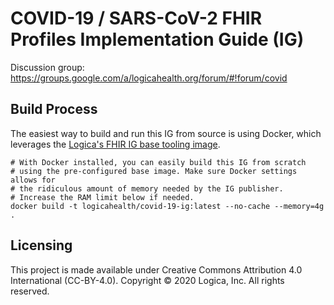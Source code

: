 # COVID-19 / SARS-CoV-2 FHIR Profiles Implementation Guide (IG)

Discussion group: https://groups.google.com/a/logicahealth.org/forum/#!forum/covid


## Build Process
The easiest way to build and run this IG from source is using Docker, which leverages the [Logica's FHIR IG base tooling image](https://github.com/logicahealth/fhir-ig-base).

	# With Docker installed, you can easily build this IG from scratch
	# using the pre-configured base image. Make sure Docker settings allows for
	# the ridiculous amount of memory needed by the IG publisher.
	# Increase the RAM limit below if needed.
	docker build -t logicahealth/covid-19-ig:latest --no-cache --memory=4g .


## Licensing

This project is made available under Creative Commons Attribution 4.0 International (CC-BY-4.0). Copyright © 2020 Logica, Inc. All rights reserved. 
